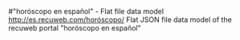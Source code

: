 #"horóscopo en español" - Flat file data model
http://es.recuweb.com/horóscopo/
Flat JSON file data model of the recuweb portal "horóscopo en español"
